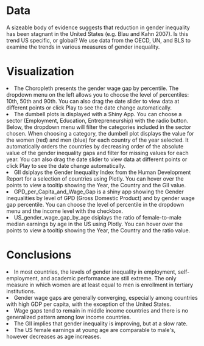 # Data

A sizeable body of evidence suggests that reduction in gender inequality has been stagnant in the United States (e.g. Blau and Kahn 2007). Is this trend US specific, or global? We use data from the OECD, UN, and BLS to examine the trends in various measures of gender inequality.

# Visualization
<li>The Choropleth presents the gender wage gap by percentile. The dropdown menu on the left allows you to choose the level of percentiles: 10th, 50th and 90th. You can also drag the date slider to view data at different points or click Play to see the date change automatically.</li>

<li>The dumbell plots is displayed with a Shiny App. You can choose a sector (Employment, Education, Entrepreneurship) with the radio button. Below, the dropdown menu will filter the categories included in the sector chosen. When choosing a category, the dumbell plot displays the value for the women (red) and men (blue) for each country of the year selected. It automatically orders the countries by decreasing order of the absolute value of the gender inequality gaps and filter for missing values for each year. You can also drag the date slider to view data at different points or click Play to see the date change automatically.</li>

<li>GII dsiplays the Gender Inequality Index from the Human Development Report for a selection of countries using Plotly. You can hover over the points to view a tooltip showing the Year, the Country and the GII value. </li>

<li>GPD_per_Capita_and_Wage_Gap is a shiny app showing the Gender inequalities by level of GPD (Gross Domestic Product) and by gender wage gap percentile. You can choose the level of percentile in the dropdown menu and the income level with the checkbox.</li>

<li>US_gender_wage_gap_by_age dsiplays the ratio of female-to-male median earnings by age in the US using Plotly. You can hover over the points to view a tooltip showing the Year, the Country and the ratio value. </li>


# Conclusions

<li> In most countries, the levels of gender inequality in employment, self-employment, and academic performance are still extreme.  The only measure in which women are at least equal to men is enrollment in tertiary institutions. </li>

<li>Gender wage gaps are generally converging, especially among countries with high GDP per capita, with the exception of the United States.</li>

<li>Wage gaps tend to remain in middle income countries and there is no generalized pattern among low income countries.</li> 

<li>The GII implies that gender inequality is improving, but at a slow rate.</li>  

<li>The US female earnings at young age are comparable to male's, however decreases as age increases.</li>
